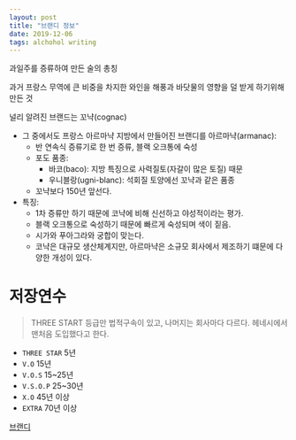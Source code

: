 ```yaml
---
layout: post
title: "브랜디 정보"
date: 2019-12-06
tags: alchohol writing
---
```


과일주를 증류하여 만든 술의 총칭

과거 프랑스 무역에 큰 비중을 차지한 와인을 해풍과 바닷물의 영향을 덜 받게 하기위해 만든 것

널리 알려진 브랜드는 꼬냑(cognac)
- 그 중에서도 프랑스 아르마냑 지방에서 만들어진 브랜디를 아르마냑(armanac):
  - 반 연속식 증류기로 한 번 증류, 블랙 오크통에 숙성
  - 포도 품종:
    - 바코(baco): 지방 특징으로 사력질토(자갈이 많은 토질) 때문
    - 우니블랑(ugni-blanc): 석회질 토양에선 꼬냑과 같은 품종
  - 꼬냑보다 150년 앞선다.
- 특징:
  - 1차 증류만 하기 때문에 코냑에 비해 신선하고 야성적이라는 평가.
  - 블랙 오크통으로 숙성하기 때문에 빠르게 숙성되며 색이 짙음.
  - 시가와 푸아그라와 궁합이 맞는다.
  - 코냑은 대규모 생산체계지만, 아르마냑은 소규모 회사에서 제조하기 떄문에 다양한 개성이 있다.

# 저장연수

> THREE START 등급만 법적구속이 있고, 나머지는 회사마다 다르다. 헤네시에서 맨처음 도입했다고 한다.

- `THREE STAR` 5년
- `V.O` 15년
- `V.O.S` 15~25년
- `V.S.O.P` 25~30년
- `X.O` 45년 이상
- `EXTRA` 70년 이상

[브랜디](https://namu.wiki/w/%EB%B8%8C%EB%9E%9C%EB%94%94#s-4.2.2)

